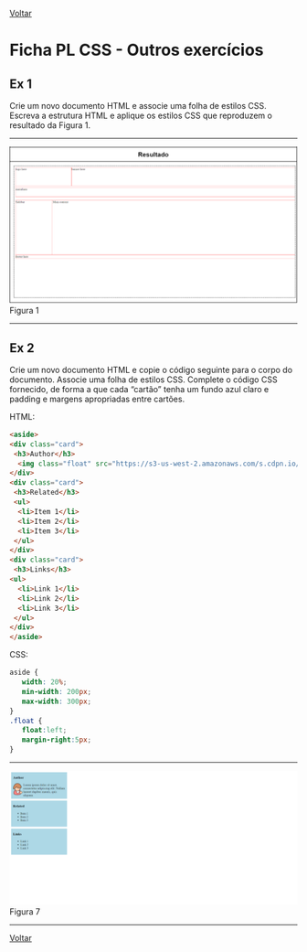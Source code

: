 [Voltar](/.tutorial/1.begin.md)
# Ficha PL CSS - Outros exercícios

## Ex 1
Crie um novo documento HTML e associe uma folha de estilos CSS. Escreva a estrutura HTML e aplique os estilos CSS que reproduzem o resultado da Figura 1.

---
![Figura 1](assets/fig6.png)
Figura 1
___ 

## Ex 2
Crie um novo documento HTML e copie o código seguinte para o corpo do documento. Associe uma folha de estilos CSS. Complete o código CSS fornecido, de forma a que cada “cartão” tenha um fundo azul claro e padding e margens apropriadas entre cartões.

HTML:
```html
<aside>
<div class="card">
 <h3>Author</h3>
  <img class="float" src="https://s3-us-west-2.amazonaws.com/s.cdpn.io/455884/figure-36324_960_720.png" width="50">Lorem ipsum dolor sit amet, consectetur adipiscing elit. Nullam laoreet dapibus mauris, quis aliquam
</div>
<div class="card">
 <h3>Related</h3>
 <ul>
  <li>Item 1</li>
  <li>Item 2</li>
  <li>Item 3</li>
 </ul>
</div>
<div class="card">
 <h3>Links</h3>
<ul>
  <li>Link 1</li>
  <li>Link 2</li>
  <li>Link 3</li>
 </ul>
</div>
</aside>
```

CSS:
```css
aside {
   width: 20%;
   min-width: 200px;
   max-width: 300px;
}
.float {
   float:left;
   margin-right:5px;
}
```

---
![Figura 7](assets/fig7.png)
Figura 7 
___ 


[Voltar](/.tutorial/1.begin.md)